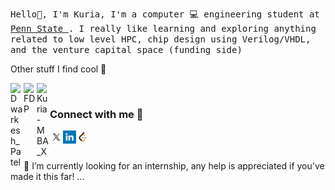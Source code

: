<!--
**Kuria-Mbatia/Kuria-Mbatia** is a ✨ _special_ ✨ repository because its `README.md` (this file) appears on your GitHub profile.

Here are some ideas to get you started:

- 🔭 I’m currently working on ...
- 🌱 I’m currently learning ...
- 👯 I’m looking to collaborate on ...
- 🤔 I’m looking for help with ...
- 💬 Ask me about ...
- 📫 How to reach me: ...
- 😄 Pronouns: ...
- ⚡ Fun fact: ...
-->


<p>

  <samp>
Hello👋, I'm Kuria, I'm a computer 💻 engineering student at <a href="https://www.eecs.psu.edu/">Penn State </a>. I really like learning and exploring anything related to low level HPC, chip design using Verilog/VHDL, and the venture capital space (funding side)
</samp>
</p>

Other stuff I find cool 👀

<a href="https://www.dwarkeshpatel.com/">
  <img align="left" alt="Dwarkesh_Patel" width="21px" src="https://substackcdn.com/image/fetch/w_96,c_limit,f_auto,q_auto:good,fl_progressive:steep/https%3A%2F%2Fbucketeer-e05bbc84-baa3-437e-9518-adb32be77984.s3.amazonaws.com%2Fpublic%2Fimages%2F90fa9666-5b8b-4685-a8fb-4b64cb7e0333_1080x1080.png" />
</a>
<a href="https://www.founderspodcast.com/">
  <img align="left" alt="FDP" width="21px" src="https://image.simplecastcdn.com/images/57933a1d-c5a9-4040-9aca-e766ae2ec0eb/721c2dd0-f766-4405-a701-dcd9179d4a5b/300x300/1495013501artwork.jpg" />
</a>
<a href="https://signalsandthreads.com/">
  <img align="left" alt="Kuria-MBA_X" width="21px" src="https://signalsandthreads.com/static/images/header-mobile.jpg" />
</a>
<br/>

### Connect with me 🤝
<a href="https://x.com/Kuria_MBA">
  <img align="left" alt="Kuria-MBA_X" width="21px" src="https://github.com/edent/SuperTinyIcons/blob/master/images/svg/x.svg" />
</a>
<a href="https://www.linkedin.com/in/kuria-mba/">
  <img align="left" alt="Kuria-MBA_LI" width="21px" src="https://github.com/edent/SuperTinyIcons/blob/master/images/svg/linkedin.svg" />
</a>
<a href="https://leetcode.com/u/kuriambatia8/">
  <img align="left" alt="Kuria-MBA_LC" width="21px" src="https://github.com/edent/SuperTinyIcons/blob/master/images/svg/leetcode.svg" />
</a>
<br/><br/>

🤔 I’m currently looking for an internship, any help is appreciated if you've made it this far! ...
<p align="center">

</p>
<br/><br/>

